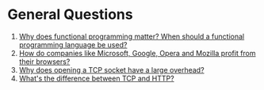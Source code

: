 # General Questions

1. [Why does functional programming matter? When should a functional programming language be used?](./functional_programming.md)
2. [How do companies like Microsoft, Google, Opera and Mozilla profit from their browsers?](./howBrowserMakeMoney.md)
3. [Why does opening a TCP socket have a large overhead?](./tcpLargeOverHead.md)
4. [What's the difference between TCP and HTTP?](./tcpvshttp.md)
